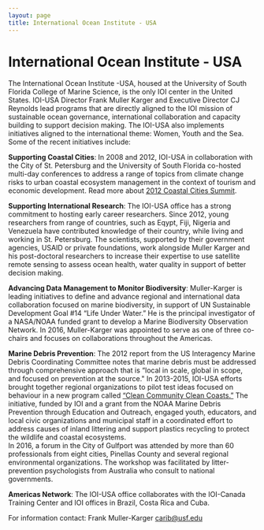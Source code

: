 ```yaml
---
layout: page
title: International Ocean Institute - USA
---
```


# International Ocean Institute - USA

The International Ocean Institute -USA, housed at the University of South Florida College of Marine Science, is the only IOI center in the United States. IOI-USA Director Frank Muller Karger and Executive Director CJ Reynolds lead programs that are directly aligned to the IOI mission of sustainable ocean governance, international collaboration and capacity building to support decision making. The IOI-USA also implements initiatives aligned to the international theme: Women, Youth and the Sea. Some of the recent initiatives include:

**Supporting Coastal Cities**: In 2008 and 2012, IOI-USA in collaboration with the City of St. Petersburg and the University of South Florida co-hosted multi-day conferences to address a range of topics from climate change risks to urban coastal ecosystem management in the context of tourism and economic development.
Read more about [2012 Coastal Cities Summit](/pages/projects/coastal-cities-summit).

**Supporting International Research**: The IOI-USA office has a strong commitment to hosting early career researchers. Since 2012, young researchers from range of countries, such as Eqypt, Fiji, Nigeria and Venezuela have contributed knowledge of their country, while living and working in St. Petersburg. The scientists, supported by their government agencies, USAID or private foundations, work alongside Muller Karger and his post-doctoral researchers to increase their expertise to use satellite remote sensing to assess ocean health, water quality in support of better decision making.

**Advancing Data Management to Monitor Biodiversity**: Muller-Karger is leading initiatives to define and advance regional and international data collaboration focused on marine biodiversity, in support of UN Sustainable Development Goal #14 “Life Under Water.” He is the principal investigator of a NASA/NOAA funded grant to develop a Marine Biodiversity Observation Network. In 2016, Muller-Karger was appointed to serve as one of three co-chairs and focuses on collaborations throughout the Americas.

**Marine Debris Prevention**: The 2012 report from the US Interagency Marine Debris Coordinating Committee notes that marine debris must be addressed through comprehensive approach that is “local in scale, global in scope, and focused on prevention at the source."
In 2013-2015, IOI-USA efforts brought together regional organizations to pilot test ideas focused on behaviour in a new program called [“Clean Community Clean Coasts.”](/pages/clean-community-clean-coasts)
The initiative, funded by IOI and a grant from the NOAA Marine Debris Prevention through Education and Outreach, engaged youth, educators, and local civic organizations and municipal staff in a coordinated effort to address causes of inland littering and support plastics recycling to protect the wildlife and coastal ecosystems.  
In 2016, a forum in the City of Gulfport was attended by more than 60 professionals from eight cities, Pinellas County and several regional environmental organizations.
The workshop was facilitated by litter-prevention psychologists from Australia who consult to national governments.

**Americas Network**: The IOI-USA office collaborates with the IOI-Canada Training Center and IOI offices in Brazil, Costa Rica and Cuba.  

 For information contact: Frank Muller-Karger carib@usf.edu
